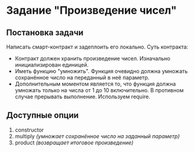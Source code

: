 # Задание "Произведение чисел"
## Постановка задачи
Написать смарт-контракт и задеплоить его локально. Суть контракта:
- Контракт должен хранить произведение чисел. Изначально инициализирован единицей.
- Иметь функцию "умножить".  Функция очевидно должна умножать сохранённое число на переданный в неё параметр.
- Дополнительным моментом является то, что функция должна умножать только на числа от 1 до 10 включительно. В противном случае прерывать выполнение. Используем require.

## Доступные опции
1) constructor
2) multiply *(умножает сохранённое число на заданный параметр)*
3) product *(возвращает итоговое произведение)*